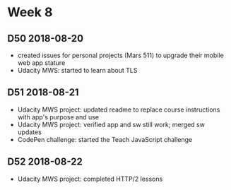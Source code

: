 # Week 8

## D50 2018-08-20

- created issues for personal projects (Mars 511) to upgrade their mobile web app stature
- Udacity MWS: started to learn about TLS

## D51 2018-08-21

- Udacity MWS project: updated readme to replace course instructions with app's purpose and use
- Udacity MWS project: verified app and sw still work; merged sw updates
- CodePen challenge: started the Teach JavaScript challenge

## D52 2018-08-22

- Udacity MWS project: completed HTTP/2 lessons
